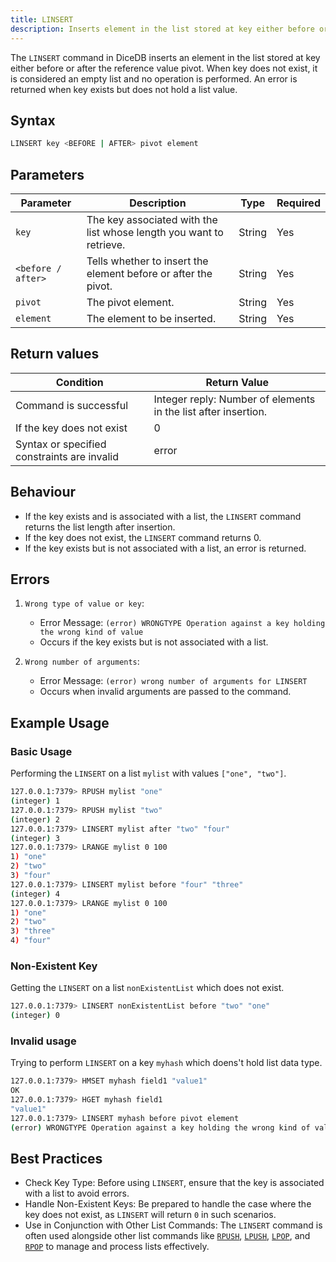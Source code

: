 ```yaml
---
title: LINSERT
description: Inserts element in the list stored at key either before or after the reference value pivot. When key does not exist, it is considered an empty list and no operation is performed. An error is returned when key exists but does not hold a list value.
---
```


The `LINSERT` command in DiceDB inserts an element in the list stored at key either before or after the reference value pivot. When key does not exist, it is considered an empty list and no operation is performed. An error is returned when key exists but does not hold a list value.

## Syntax

```bash
LINSERT key <BEFORE | AFTER> pivot element
```

## Parameters

| Parameter          | Description                                                         | Type   | Required |
| ------------------ | ------------------------------------------------------------------- | ------ | -------- |
| `key`              | The key associated with the list whose length you want to retrieve. | String | Yes      |
| `<before / after>` | Tells whether to insert the element before or after the pivot.      | String | Yes      |
| `pivot`            | The pivot element.                                                  | String | Yes      |
| `element`          | The element to be inserted.                                         | String | Yes      |

## Return values

| Condition                                   | Return Value                                                   |
| ------------------------------------------- | -------------------------------------------------------------- |
| Command is successful                       | Integer reply: Number of elements in the list after insertion. |
| If the key does not exist                   | 0                                                              |
| Syntax or specified constraints are invalid | error                                                          |

## Behaviour

- If the key exists and is associated with a list, the `LINSERT` command returns the list length after insertion.
- If the key does not exist, the `LINSERT` command returns 0.
- If the key exists but is not associated with a list, an error is returned.

## Errors

1. `Wrong type of value or key`:

   - Error Message: `(error) WRONGTYPE Operation against a key holding the wrong kind of value`
   - Occurs if the key exists but is not associated with a list.

2. `Wrong number of arguments`:

   - Error Message: `(error) wrong number of arguments for LINSERT`
   - Occurs when invalid arguments are passed to the command.

## Example Usage

### Basic Usage

Performing the `LINSERT` on a list `mylist` with values `["one", "two"]`.

```bash
127.0.0.1:7379> RPUSH mylist "one"
(integer) 1
127.0.0.1:7379> RPUSH mylist "two"
(integer) 2
127.0.0.1:7379> LINSERT mylist after "two" "four"
(integer) 3
127.0.0.1:7379> LRANGE mylist 0 100
1) "one"
2) "two"
3) "four"
127.0.0.1:7379> LINSERT mylist before "four" "three"
(integer) 4
127.0.0.1:7379> LRANGE mylist 0 100
1) "one"
2) "two"
3) "three"
4) "four"
```

### Non-Existent Key

Getting the `LINSERT` on a list `nonExistentList` which does not exist.

```bash
127.0.0.1:7379> LINSERT nonExistentList before "two" "one"
(integer) 0
```

### Invalid usage

Trying to perform `LINSERT` on a key `myhash` which doens't hold list data type.

```bash
127.0.0.1:7379> HMSET myhash field1 "value1"
OK
127.0.0.1:7379> HGET myhash field1
"value1"
127.0.0.1:7379> LINSERT myhash before pivot element
(error) WRONGTYPE Operation against a key holding the wrong kind of value
```

## Best Practices

- Check Key Type: Before using `LINSERT`, ensure that the key is associated with a list to avoid errors.
- Handle Non-Existent Keys: Be prepared to handle the case where the key does not exist, as `LINSERT` will return `0` in such scenarios.
- Use in Conjunction with Other List Commands: The `LINSERT` command is often used alongside other list commands like [`RPUSH`](/commands/rpush), [`LPUSH`](/commands/lpush), [`LPOP`](/commands/lpop), and [`RPOP`](/commands/rpop) to manage and process lists effectively.